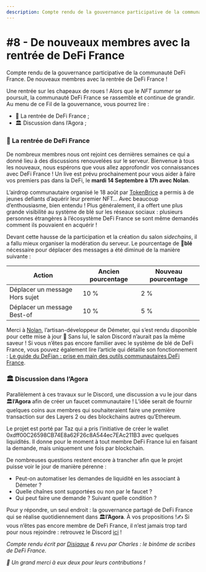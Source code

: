 ```yaml
---
description: Compte rendu de la gouvernance participative de la communauté DeFi France
---
```


# #8 - De nouveaux membres avec la rentrée de DeFi France

Compte rendu de la gouvernance participative de la communauté DeFi France. De nouveaux membres avec la rentrée de DeFi France !

Une rentrée sur les chapeaux de roues ! Alors que le _NFT summer_ se poursuit, la communauté DeFi France se rassemble et continue de grandir. Au menu de ce Fil de la gouvernance, vous pourrez lire :

* 📢 La rentrée de DeFi France ;
* 🏛️ Discussion dans l’Agora ;

### 📢 La rentrée de DeFi France <a href="la-rentree-de-defi-france" id="la-rentree-de-defi-france"></a>

De nombreux membres nous ont rejoint ces dernières semaines ce qui a donné lieu à des discussions renouvelées sur le serveur. Bienvenue à tous les nouveaux, nous espérons que vous allez approfondir vos connaissances avec DeFi France ! Un live est prévu prochainement pour vous aider à faire vos premiers pas dans la DeFi, le **mardi 14 Septembre à 17h avec Nolan**.

L’airdrop communautaire organisé le 18 août par [TokenBrice](https://twitter.com/TokenBrice) a permis à de jeunes defiants d’aquérir leur premier NFT… Avec beaucoup d’enthousiasme, bien entendu ! Plus généralement, il a offert une plus grande visibilité au système de blé sur les réseaux sociaux : plusieurs personnes étrangères à l’écosystème DeFi France se sont même demandés comment ils pouvaient en acquérir !

Devant cette hausse de la participation et la création du salon _sidechains_, il a fallu mieux organiser la modération du serveur. Le pourcentage de 🌾**blé** nécessaire pour déplacer des messages a été diminué de la manière suivante :

| Action                         | Ancien pourcentage | Nouveau pourcentage |
| ------------------------------ | ------------------ | ------------------- |
| Déplacer un message Hors sujet | 10 %               | 2 %                 |
| Déplacer un message Best-of    | 10 %               | 5 %                 |

Merci à [Nolan](https://twitter.com/NolanVanmoortel), l’artisan-développeur de Démeter, qui s’est rendu disponible pour cette mise à jour 🙏 Sans lui, le salon Discord n’aurait pas la même saveur ! Si vous n’êtes pas encore familier avec le système de blé de DeFi France, vous pouvez également lire l’article qui détaille son fonctionnement : [Le guide du DeFian : prise en main des outils communautaires DeFi France](https://tokenbrice.xyz/fr/guide-defian/#incitation--les-bases-du--bl%C3%A9).

### 🏛️ Discussion dans l’Agora <a href="discussion-dans-lagora" id="discussion-dans-lagora"></a>

Parallèlement à ces travaux sur le Discord, une discussion a vu le jour dans 🏛️**l’Agora** afin de créer un faucet communautaire ! L’idée serait de fournir quelques coins aux membres qui souhaiteraient faire une première transaction sur des Layers 2 ou des blockchains autres qu’Ethereum.

Le projet est porté par Taz qui a pris l’initiative de créer le wallet 0xdff00C26598CB74E8a62F26c8A544ec7EAc211B3 avec quelques liquidités. Il donne pour le moment à tout membre DeFi France lui en faisant la demande, mais uniquement une fois par blockchain.

De nombreuses questions restent encore à trancher afin que le projet puisse voir le jour de manière pérenne :

* Peut-on automatiser les demandes de liquidité en les associant à Démeter ?
* Quelle chaînes sont supportées ou non par le faucet ?
* Qui peut faire une demande ? Suivant quelle condition ?

Pour y répondre, un seul endroit : la gouvernance partagé de DeFi France qui se réalise quotidiennement dans 🏛️**l’Agora**. À vos propositions !✍ Si vous n’êtes pas encore membre de DeFi France, il n’est jamais trop tard pour nous rejoindre : retrouvez le Discord [ici](https://discord.gg/GuzNkFnZb4) !

_Compte rendu écrit par _[_Disiaque_](https://twitter.com/disiaque\_crypto)_ & revu par Charles : le binôme de scribes de DeFi France._

_🙏 Un grand merci à eux deux pour leurs contributions !_
